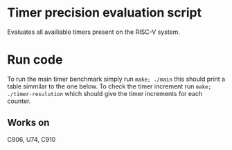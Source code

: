 # Timer precision evaluation script
Evaluates all availiable timers present on the RISC-V system. 

# Run code
To run the main timer benchmark simply run `make; ./main` this should print a table simmilar to the one below.
To check the timer increment run `make; ./timer-resulution` which should give the timer increments for each counter. 

## Works on
C906, U74, C910